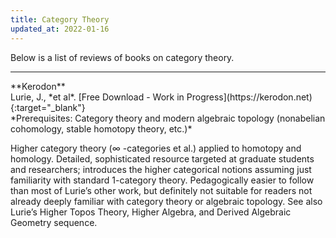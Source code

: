 ```yaml
---
title: Category Theory
updated_at: 2022-01-16
---
```


Below is a list of reviews of books on category theory.

<hr>
**Kerodon**<br>
Lurie, J., *et al*. [Free Download - Work in Progress](https://kerodon.net){:target="_blank"}<br>
*Prerequisites: Category theory and modern algebraic topology (nonabelian cohomology, stable homotopy theory, etc.)*

Higher category theory (∞ -categories et al.) applied to homotopy and homology. Detailed, sophisticated resource targeted at graduate students and researchers; introduces the higher categorical notions assuming just familiarity with standard 1-category theory. Pedagogically easier to follow than most of Lurie’s other work, but definitely not suitable for readers not already deeply familiar with category theory or algebraic topology. See also Lurie’s Higher Topos Theory, Higher Algebra, and Derived Algebraic Geometry sequence.